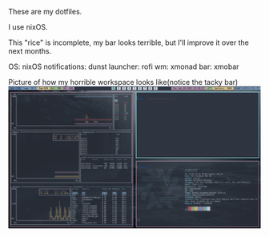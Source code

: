 These are my dotfiles.

I use nixOS.

This "rice" is incomplete, my bar looks terrible, but I'll improve it over the next months.

OS: nixOS
notifications: dunst
launcher: rofi
wm: xmonad
bar: xmobar

Picture of how my horrible workspace looks like(notice the tacky bar)
![workspace](main_workspace.png)

